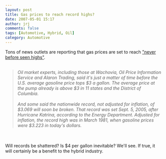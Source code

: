 ```yaml
---
layout: post
title: Gas prices to reach record highs?
date: 2007-05-01 15:17
author: jrj
comments: false
tags: [Automotive, Hybrid, Oil]
category: Automotive
---
```

Tons of news outlets are reporting that gas prices are set to reach <a href="http://www.usatoday.com/money/industries/energy/2007-04-30-gas-usat_N.htm" target="_new">"never before seen highs"</a>.<br /><br /><blockquote>*Oil market experts, including those at Wachovia, Oil Price Information Service and Alaron Trading, said it's just a matter of time before the U.S. average gasoline price tops $3 a gallon. The average price at the pump already is above $3 in 11 states and the District of Columbia. <br /><br />And some said the nationwide record, not adjusted for inflation, of $3.069 will soon be broken. That record was set Sept. 5, 2005, after Hurricane Katrina, according to the Energy Department. Adjusted for inflation, the record high was in March 1981, when gasoline prices were $3.223 in today's dollars.*</blockquote><br /><br />Will records be shattered? Is $4 per gallon inevitable? We'll see. If true, it will certainly be a benefit to the hybrid industry.
